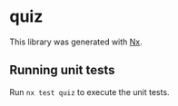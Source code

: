 # quiz

This library was generated with [Nx](https://nx.dev).

## Running unit tests

Run `nx test quiz` to execute the unit tests.
